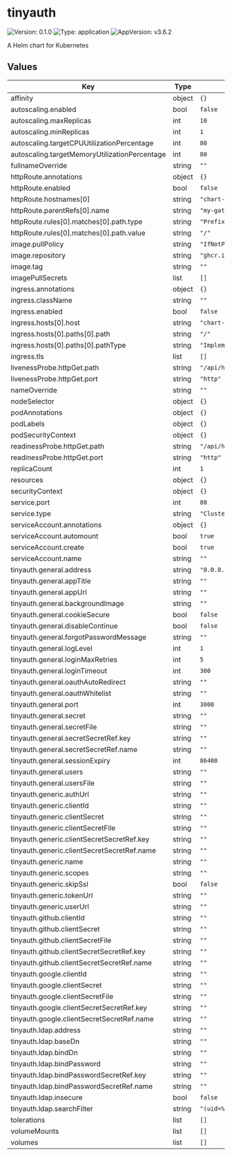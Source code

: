 # tinyauth

![Version: 0.1.0](https://img.shields.io/badge/Version-0.1.0-informational?style=flat-square) ![Type: application](https://img.shields.io/badge/Type-application-informational?style=flat-square) ![AppVersion: v3.6.2](https://img.shields.io/badge/AppVersion-v3.6.2-informational?style=flat-square)

A Helm chart for Kubernetes

## Values

| Key | Type | Default | Description |
|-----|------|---------|-------------|
| affinity | object | `{}` |  |
| autoscaling.enabled | bool | `false` |  |
| autoscaling.maxReplicas | int | `10` |  |
| autoscaling.minReplicas | int | `1` |  |
| autoscaling.targetCPUUtilizationPercentage | int | `80` |  |
| autoscaling.targetMemoryUtilizationPercentage | int | `80` |  |
| fullnameOverride | string | `""` |  |
| httpRoute.annotations | object | `{}` |  |
| httpRoute.enabled | bool | `false` |  |
| httpRoute.hostnames[0] | string | `"chart-example.local"` |  |
| httpRoute.parentRefs[0].name | string | `"my-gateway"` |  |
| httpRoute.rules[0].matches[0].path.type | string | `"Prefix"` |  |
| httpRoute.rules[0].matches[0].path.value | string | `"/"` |  |
| image.pullPolicy | string | `"IfNotPresent"` |  |
| image.repository | string | `"ghcr.io/steveiliop56/tinyauth"` |  |
| image.tag | string | `""` |  |
| imagePullSecrets | list | `[]` |  |
| ingress.annotations | object | `{}` |  |
| ingress.className | string | `""` |  |
| ingress.enabled | bool | `false` |  |
| ingress.hosts[0].host | string | `"chart-example.local"` |  |
| ingress.hosts[0].paths[0].path | string | `"/"` |  |
| ingress.hosts[0].paths[0].pathType | string | `"ImplementationSpecific"` |  |
| ingress.tls | list | `[]` |  |
| livenessProbe.httpGet.path | string | `"/api/healthcheck"` |  |
| livenessProbe.httpGet.port | string | `"http"` |  |
| nameOverride | string | `""` |  |
| nodeSelector | object | `{}` |  |
| podAnnotations | object | `{}` |  |
| podLabels | object | `{}` |  |
| podSecurityContext | object | `{}` |  |
| readinessProbe.httpGet.path | string | `"/api/healthcheck"` |  |
| readinessProbe.httpGet.port | string | `"http"` |  |
| replicaCount | int | `1` |  |
| resources | object | `{}` |  |
| securityContext | object | `{}` |  |
| service.port | int | `80` |  |
| service.type | string | `"ClusterIP"` |  |
| serviceAccount.annotations | object | `{}` |  |
| serviceAccount.automount | bool | `true` |  |
| serviceAccount.create | bool | `true` |  |
| serviceAccount.name | string | `""` |  |
| tinyauth.general.address | string | `"0.0.0.0"` |  |
| tinyauth.general.appTitle | string | `""` |  |
| tinyauth.general.appUrl | string | `""` |  |
| tinyauth.general.backgroundImage | string | `""` |  |
| tinyauth.general.cookieSecure | bool | `false` |  |
| tinyauth.general.disableContinue | bool | `false` |  |
| tinyauth.general.forgotPasswordMessage | string | `""` |  |
| tinyauth.general.logLevel | int | `1` |  |
| tinyauth.general.loginMaxRetries | int | `5` |  |
| tinyauth.general.loginTimeout | int | `300` |  |
| tinyauth.general.oauthAutoRedirect | string | `""` |  |
| tinyauth.general.oauthWhitelist | string | `""` |  |
| tinyauth.general.port | int | `3000` |  |
| tinyauth.general.secret | string | `""` |  |
| tinyauth.general.secretFile | string | `""` |  |
| tinyauth.general.secretSecretRef.key | string | `""` |  |
| tinyauth.general.secretSecretRef.name | string | `""` |  |
| tinyauth.general.sessionExpiry | int | `86400` |  |
| tinyauth.general.users | string | `""` |  |
| tinyauth.general.usersFile | string | `""` |  |
| tinyauth.generic.authUrl | string | `""` |  |
| tinyauth.generic.clientId | string | `""` |  |
| tinyauth.generic.clientSecret | string | `""` |  |
| tinyauth.generic.clientSecretFile | string | `""` |  |
| tinyauth.generic.clientSecretSecretRef.key | string | `""` |  |
| tinyauth.generic.clientSecretSecretRef.name | string | `""` |  |
| tinyauth.generic.name | string | `""` |  |
| tinyauth.generic.scopes | string | `""` |  |
| tinyauth.generic.skipSsl | bool | `false` |  |
| tinyauth.generic.tokenUrl | string | `""` |  |
| tinyauth.generic.userUrl | string | `""` |  |
| tinyauth.github.clientId | string | `""` |  |
| tinyauth.github.clientSecret | string | `""` |  |
| tinyauth.github.clientSecretFile | string | `""` |  |
| tinyauth.github.clientSecretSecretRef.key | string | `""` |  |
| tinyauth.github.clientSecretSecretRef.name | string | `""` |  |
| tinyauth.google.clientId | string | `""` |  |
| tinyauth.google.clientSecret | string | `""` |  |
| tinyauth.google.clientSecretFile | string | `""` |  |
| tinyauth.google.clientSecretSecretRef.key | string | `""` |  |
| tinyauth.google.clientSecretSecretRef.name | string | `""` |  |
| tinyauth.ldap.address | string | `""` |  |
| tinyauth.ldap.baseDn | string | `""` |  |
| tinyauth.ldap.bindDn | string | `""` |  |
| tinyauth.ldap.bindPassword | string | `""` |  |
| tinyauth.ldap.bindPasswordSecretRef.key | string | `""` |  |
| tinyauth.ldap.bindPasswordSecretRef.name | string | `""` |  |
| tinyauth.ldap.insecure | bool | `false` |  |
| tinyauth.ldap.searchFilter | string | `"(uid=%s)"` |  |
| tolerations | list | `[]` |  |
| volumeMounts | list | `[]` |  |
| volumes | list | `[]` |  |

